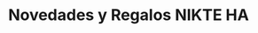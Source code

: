---
title: "Novedades y Regalos NIKTE HA"
url: /san-andres-cholula/novedades-y-regalos-nikte-ha/
shop: comodidad
---